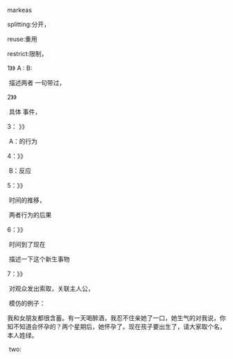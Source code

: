 markeas

splitting:分开，

reuse:重用

restrict:限制，





1》》   A :  B:

​	描述两者 一句带过，

2》》

​	具体 事件，

3： 》》

​	A：的行为 

4：》》

​	B：反应

5：》》

​	时间的推移，

​	两者行为的后果

6：》》

​	时间到了现在

​       描述一下这个新生事物

7：》》

​	 对观众发出索取，关联主人公，



​	模仿的例子：

我和女朋友都很含蓄。有一天喝醉酒，我忍不住亲她了一口，她生气的对我说，你知不知道会怀孕的？两个星期后，她怀孕了。现在孩子要出生了，请大家取个名，本人姓绿。

​      two:



